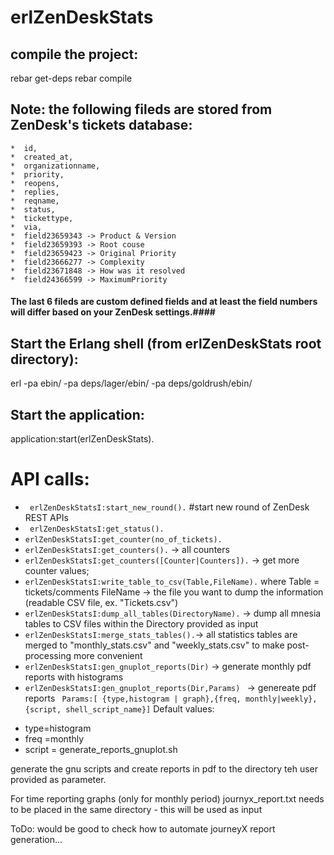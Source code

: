 # erlZenDeskStats


compile the project:
--------------------

rebar get-deps
rebar compile

## Note: the following fileds are stored from ZenDesk's tickets database: ##

    *  id,
    *  created_at,
    *  organizationname,
    *  priority,
    *  reopens,
    *  replies,
    *  reqname,
    *  status,
    *  tickettype,
    *  via,
    *  field23659343 -> Product & Version
    *  field23659393 -> Root couse
    *  field23659423 -> Original Priority
    *  field23666277 -> Complexity
    *  field23671848 -> How was it resolved
    *  field24366599 -> MaximumPriority


#### The last 6 fileds are custom defined fields and at least the field numbers will differ based on your ZenDesk settings.####

Start the Erlang shell (from erlZenDeskStats root directory):
-------------------------------------------------------------

erl -pa ebin/ -pa deps/lager/ebin/ -pa deps/goldrush/ebin/

## Start the application: ##
application:start(erlZenDeskStats).


API calls:
==========
* ` erlZenDeskStatsI:start_new_round().`    #start new round of ZenDesk
  REST APIs
* ` erlZenDeskStatsI:get_status().`
* ` erlZenDeskStatsI:get_counter(no_of_tickets). `
* ` erlZenDeskStatsI:get_counters(). ` -> all counters
* ` erlZenDeskStatsI:get_counters([Counter|Counters]). ` -> get more counter values;
* ` erlZenDeskStatsI:write_table_to_csv(Table,FileName). `
	where Table = tickets/comments
		  FileName -> the file you want to dump the information (readable CSV file, ex. "Tickets.csv")
* ` erlZenDeskStatsI:dump_all_tables(DirectoryName). ` -> dump all mnesia tables
to CSV files within the Directory provided as input
* ` erlZenDeskStatsI:merge_stats_tables(). `-> all statistics tables
are merged to "monthly_stats.csv" and "weekly_stats.csv" to make
post-processing more convenient
* ` erlZenDeskStatsI:gen_gnuplot_reports(Dir) ` -> generate monthly pdf reports
with histograms
* `erlZenDeskStatsI:gen_gnuplot_reports(Dir,Params) ` -> genereate pdf
reports
` Params:[ {type,histogram | graph},{freq, monthly|weekly},{script, shell_script_name}]`
Default values:
- type=histogram
- freq =monthly
- script = generate_reports_gnuplot.sh

generate the gnu scripts and create reports in pdf to the directory
teh user provided as parameter.

For time reporting graphs (only for monthly period) journyx_report.txt
needs to be placed in the same directory - this will be used as input

ToDo:  would be good to check how to automate journeyX report generation...
